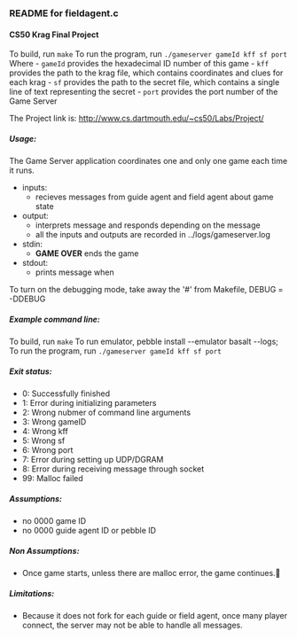 ### README for fieldagent.c
#### CS50 Krag Final Project 

To build, run `make`
To run the program, run `./gameserver gameId kff sf port`
Where
    - `gameId` provides the hexadecimal ID number of this game
    - `kff` provides the path to the krag file, which contains coordinates and clues for each krag
    - `sf` provides the path to the secret file, which contains a single line of text representing the secret
    - `port` provides the port number of the Game Server

The Project link is: http://www.cs.dartmouth.edu/~cs50/Labs/Project/

##### Usage: 
The Game Server application coordinates one and only one game each time it runs.

- inputs:
    - recieves messages from guide agent and field agent about game state 
- output:
    - interprets message and responds depending on the message
    - all the inputs and outputs are recorded in ../logs/gameserver.log
- stdin: 
    - **GAME OVER** ends the game
- stdout: 
    - prints message when 

To turn on the debugging mode, take away the '#' from Makefile, DEBUG = -DDEBUG

##### Example command line:
To build, run `make`
To run emulator, pebble install --emulator basalt --logs;
To run the program, run `./gameserver gameId kff sf port`

##### Exit status: 
* 0: Successfully finished
* 1: Error during initializing parameters
* 2: Wrong nubmer of command line arguments
* 3: Wrong gameID
* 4: Wrong kff
* 5: Wrong sf
* 6: Wrong port
* 7: Error during setting up UDP/DGRAM
* 8: Error during receiving message through socket
* 99: Malloc failed

##### Assumptions:
* no 0000 game ID
* no 0000 guide agent ID or pebble ID

##### Non Assumptions:
* Once game starts, unless there are malloc error, the game continues.

##### Limitations:
* Because it does not fork for each guide or field agent, once many player connect, the server may not be able to handle all messages.

